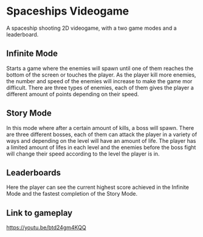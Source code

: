 # Spaceships Videogame 

A spaceship shooting 2D videogame, with a two game modes and a leaderboard.

## Infinite Mode

Starts a game where the enemies will spawn until one of them reaches the bottom of the screen or touches the player. As the player kill more enemies, the number and speed of the enemies will increase to make the game mor difficult. There are three types of enemies, each of them gives the player a different amount of points depending on their speed.

## Story Mode

In this mode where after a certain amount of kills, a boss will spawn. There are three different bosses, each of them can attack the player in a variety of ways and depending on the level will have an amount of life. The player has a limited amount of lifes in each level and the enemies before the boss fight will change their speed according to the level the player is in. 

## Leaderboards

Here the player can see the current highest score achieved in the Infinite Mode and the fastest completion of the Story Mode.

## Link to gameplay
https://youtu.be/btd24gm4KQQ
